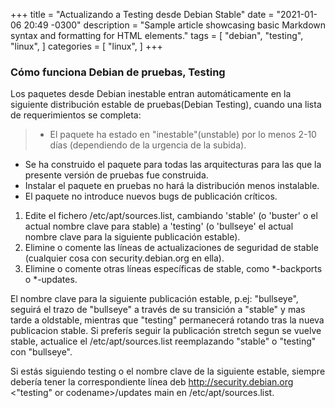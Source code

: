 +++
title = "Actualizando a Testing desde Debian Stable"
date = "2021-01-06 20:49 -0300"
description = "Sample article showcasing basic Markdown syntax and formatting for HTML elements."
tags = [
    "debian",
    "testing",
    "linux",
]
categories = [
    "linux",
]
+++



### Cómo funciona Debian de pruebas, Testing

Los paquetes desde Debian inestable entran automáticamente en la siguiente distribución estable de pruebas(Debian Testing), cuando una lista de requerimientos se completa: 

> * El paquete ha estado en "inestable"(unstable) por lo menos 2-10 días (dependiendo de la urgencia de la subida).
* Se ha construido el paquete para todas las arquitecturas para las que la presente versión de pruebas fue construida.
* Instalar el paquete en pruebas no hará la distribución menos instalable.
* El paquete no introduce nuevos bugs de publicación críticos. 

1. Edite el fichero /etc/apt/sources.list, cambiando 'stable' (o 'buster' o el actual nombre clave para stable) a 'testing' (o 'bullseye' el actual nombre clave para la siguiente publicación estable).
2. Elimine o comente las líneas de actualizaciones de seguridad de stable (cualquier cosa con security.debian.org en ella).
3. Elimine o comente otras líneas específicas de stable, como *-backports o *-updates. 

El nombre clave para la siguiente publicación estable, p.ej: "bullseye", seguirá el trazo de "bullseye" a través de su transición a "stable" y mas tarde a oldstable, mientras que "testing" permanecerá rotando tras la nueva publicacion stable. Si preferís seguir la publicación stretch segun se vuelve stable, actualice el /etc/apt/sources.list reemplazando "stable" o "testing" con "bullseye". 

Si estás siguiendo testing o el nombre clave de la siguiente estable, siempre debería tener la correspondiente línea deb http://security.debian.org <"testing" or codename>/updates main en /etc/apt/sources.list.
